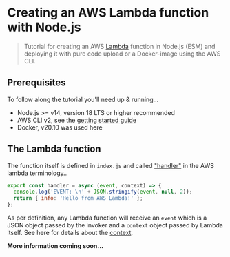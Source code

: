# Creating an AWS Lambda function with Node.js

> Tutorial for creating an AWS [Lambda](https://aws.amazon.com/de/lambda/) function in Node.js (ESM) and deploying it with pure code upload or a Docker-image using the AWS CLI.

## Prerequisites

To follow along the tutorial you'll need up & running...
- Node.js >= v14, version 18 LTS or higher recommended
- AWS CLI v2, see the [getting started guide](https://docs.aws.amazon.com/cli/latest/userguide/getting-started-install.html)
- Docker, v20.10 was used here

## The Lambda function

The function itself is defined in `index.js` and called ["handler"](https://docs.aws.amazon.com/lambda/latest/dg/nodejs-handler.html) in the AWS lambda terminology..

```js
export const handler = async (event, context) => {
  console.log('EVENT: \n' + JSON.stringify(event, null, 2));
  return { info: 'Hello from AWS Lambda!' };
};
```

As per definition, any Lambda function will receive an `event` which is a JSON object passed by the invoker and a `context` object passed by Lambda itself. See here for details about the [context](https://docs.aws.amazon.com/lambda/latest/dg/nodejs-context.html).

**More information coming soon...**